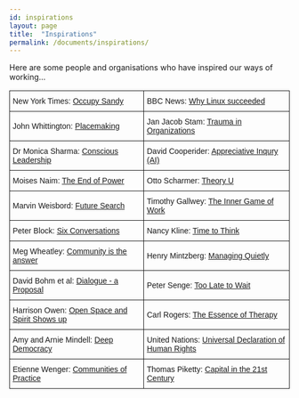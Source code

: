```yaml
---
id: inspirations
layout: page
title:  "Inspirations"
permalink: /documents/inspirations/
---
```


Here are some people and organisations who have inspired our ways of working...

<style type="text/css">
.tg  {border-collapse:collapse;border-spacing:0;}
.tg td{font-family:Arial, sans-serif;font-size:14px;padding:10px 5px;border-style:solid;border-width:1px;overflow:hidden;word-break:normal;}
.tg th{font-family:Arial, sans-serif;font-size:14px;font-weight:normal;padding:10px 5px;border-style:solid;border-width:1px;overflow:hidden;word-break:normal;}
</style>
<table class="tg">
  <tr>
    <td class="tg-031e">New York Times: <a href="http://www.nytimes.com/2012/11/11/nyregion/where-fema-fell-short-occupy-sandy-was-there.html?pagewanted=all&_r=0">Occupy Sandy</a></td>
    <td class="tg-031e">BBC News: <a href="http://www.bbc.co.uk/news/technology-18419231">Why Linux succeeded</a></td>
  </tr>
  <tr>
    <td class="tg-031e">John Whittington: <a href="johnwhittington.htm">Placemaking</a></td>
    <td class="tg-031e">Jan Jacob Stam: <a href="janjacobtrauma.htm">Trauma in Organizations</a></td>
  </tr>
  <tr>
    <td class="tg-031e">Dr Monica Sharma: <a href="monicasharma.pdf">Conscious Leadership</td>
    <td class="tg-031e">David Cooperider: <a href="davidcooperider.pdf">Appreciative Inqury (AI)</a></td>
  </tr>
  <tr>
    <td class="tg-031e">Moises Naim: <a href="http://www.huffingtonpost.com/nathan-gardels/governance-after-the-end_b_3046164.html">The End of Power</a></td>
    <td class="tg-031e">Otto Scharmer: <a href="https://www.presencing.com/executivesummary">Theory U</a></td>
  </tr>
  <tr>
    <td class="tg-031e">Marvin Weisbord: <a href="Marvin%20Weisbord%20Interview.htm">Future Search</a></td>
    <td class="tg-031e">Timothy Gallwey: <a href="The%20Inner%20Game%20of%20Work,%20Timothy%20Gallwey.htm">The Inner Game of Work</td>
  </tr>
  <tr>
    <td class="tg-031e">Peter Block: <a href="Block%206%20conversations.htm">Six Conversations</a><br></td>
    <td class="tg-031e">Nancy Kline: <a href="NK%20Time%20to%20think.htm">Time to Think</a></td>
  </tr>
  <tr>
    <td class="tg-031e">Meg Wheatley: <a href="margaretwheatley.pdf">Community is the answer</a></td>
    <td class="tg-031e">Henry Mintzberg: <a href="Managing%20Quietly.htm">Managing Quietly</a></td>
  </tr>
  <tr>
    <td class="tg-031e">David Bohm et al: <a href="davidbohm.htm">Dialogue - a Proposal</a></td>
    <td class="tg-031e">Peter Senge: <a href="Peter%20Senge.htm">Too Late to Wait</a></td>
  </tr>
  <tr>
    <td class="tg-031e">Harrison Owen: <a href="Open%20Space%20Spirit.htm">Open Space and Spirit Shows up</a></td>
    <td class="tg-031e">Carl Rogers: <a href="RogersEssence.htm">The Essence of Therapy</a></td>
  </tr>
  <tr>
    <td class="tg-031e">Amy and Arnie Mindell: <a href="mindells%20deep%20democracy.htm">Deep Democracy</a></td>
    <td class="tg-031e">United Nations: <a href="Universal%20Declaration%20of%20Human%20Rights.htm">Universal Declaration of Human Rights</a></td>
  </tr>
  <tr>
    <td class="tg-031e">Etienne Wenger: <a href="Wengercommofpractice.pdf">Communities of Practice</a></td>
    <td class="tg-031e">Thomas Piketty: <a href="http://www.theguardian.com/books/2014/apr/13/occupy-right-capitalism-failed-world-french-economist-thomas-piketty">Capital in the 21st Century</a></td>
  </tr>

</table>
